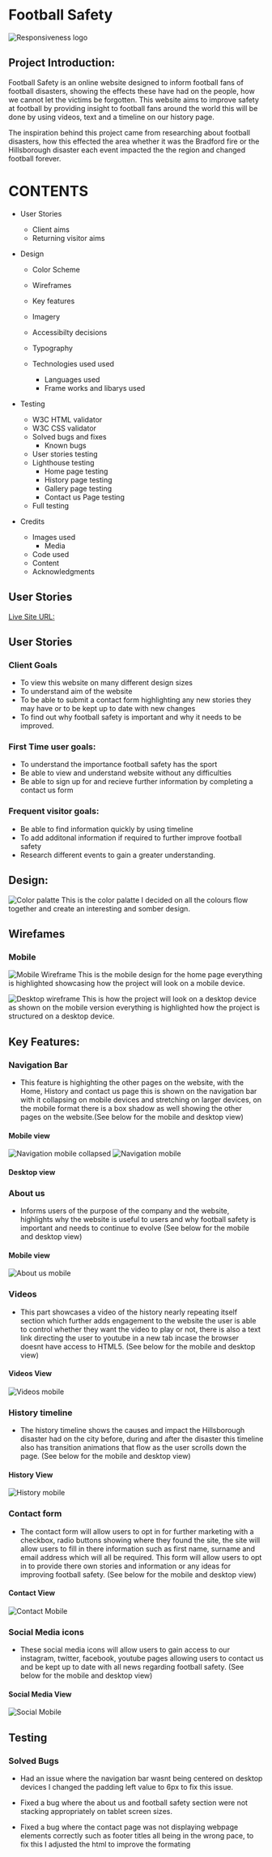 # Football Safety

![Responsiveness logo](docs/wireframes/responsive%20test.png)

## Project Introduction:

Football Safety is an online website designed to inform football fans of football disasters, showing the effects these have had on the people, how we cannot let the victims be forgotten. This website aims to improve safety at football by providing insight to football fans around the world this will be done by using videos, text and a timeline on our history page.

The inspiration behind this project came from researching about football disasters, how this effected the area whether it was the Bradford fire or the Hillsborough disaster each event impacted the the region and changed football forever.

# CONTENTS

- User Stories

  - Client aims
  - Returning visitor aims

- Design

  - Color Scheme
  - Wireframes
  - Key features
  - Imagery
  - Accessibilty decisions
  - Typography

  - Technologies used used
    - Languages used
    - Frame works and libarys used

- Testing

  - W3C HTML validator
  - W3C CSS validator
  - Solved bugs and fixes
    - Known bugs
  - User stories testing
  - Lighthouse testing
    - Home page testing
    - History page testing
    - Gallery page testing
    - Contact us Page testing
  - Full testing

- Credits
  - Images used
    - Media
  - Code used
  - Content
  - Acknowledgments

## User Stories

[Live Site URL:](https://mattthughes.github.io/FootballSafety/)

## User Stories

### Client Goals

- To view this website on many different design sizes
- To understand aim of the website
- To be able to submit a contact form highlighting any new stories they may have or to be kept up to date with new changes
- To find out why football safety is important and why it needs to be improved.

### First Time user goals:

- To understand the importance football safety has the sport
- Be able to view and understand website without any difficulties
- Be able to sign up for and recieve further information by completing a contact us form

### Frequent visitor goals:

- Be able to find information quickly by using timeline
- To add additonal information if required to further improve football safety
- Research different events to gain a greater understanding.

## Design:

![Color palatte](docs/wireframes/colorpalette.png)
This is the color palatte I decided on all the colours flow together and create an interesting and somber design.

## Wirefames

### Mobile

![Mobile Wireframe](docs/wireframes/phone%20wireframe.png)
This is the mobile design for the home page everything is highlighted showcasing how the project will look on a mobile device.

![Desktop wireframe](docs/wireframes/desktop%20wireframe.png)
This is how the project will look on a desktop device as shown on the mobile version everything is highlighted how the project is structured on a desktop device.

## Key Features:

### Navigation Bar

- This feature is highighting the other pages on the website, with the Home, History and contact us page this is shown on the navigation bar with it collapsing on mobile devices and stretching on larger devices, on the mobile format there is a box shadow as well showing the other pages on the website.(See below for the mobile and desktop view)

#### Mobile view

![Navigation mobile collapsed](docs/wireframes/nav%20bar%20collapsed.png)
![Navigation mobile](docs/wireframes/nav%20bar%20.png)

#### Desktop view

### About us

- Informs users of the purpose of the company and the website, highlights why the website is useful to users and why football safety is important and needs to continue to evolve (See below for the mobile and desktop view)

#### Mobile view

![About us mobile]()

### Videos

- This part showcases a video of the history nearly repeating itself section which further adds engagement to the website the user is able to control whether they want the video to play or not, there is also a text link directing the user to youtube in a new tab incase the browser doesnt have access to HTML5. (See below for the mobile and desktop view)

#### Videos View

![Videos mobile]()

### History timeline

- The history timeline shows the causes and impact the Hillsborough disaster had on the city before, during and after the disaster this timeline also has transition animations that flow as the user scrolls down the page. (See below for the mobile and desktop view)

#### History View

![History mobile]()

### Contact form

- The contact form will allow users to opt in for further marketing with a checkbox, radio buttons showing where they found the site, the site will allow users to fill in there information such as first name, surname and email address which will all be required. This form will allow users to opt in to provide there own stories and information or any ideas for improving football safety. (See below for the mobile and desktop view)

#### Contact View

![Contact Mobile]()

### Social Media icons

- These social media icons will allow users to gain access to our instagram, twitter, facebook, youtube pages allowing users to contact us and be kept up to date with all news regarding football safety. (See below for the mobile and desktop view)

#### Social Media View

![Social Mobile]()

## Testing

### Solved Bugs

- Had an issue where the navigation bar wasnt being centered on desktop devices I changed the padding left value to 6px to fix this issue.

- Fixed a bug where the about us and football safety section were not stacking appropriately on tablet screen sizes.
- Fixed a bug where the contact page was not displaying webpage elements correctly such as footer titles all being in the wrong pace, to fix this I adjusted the html to improve the formating
